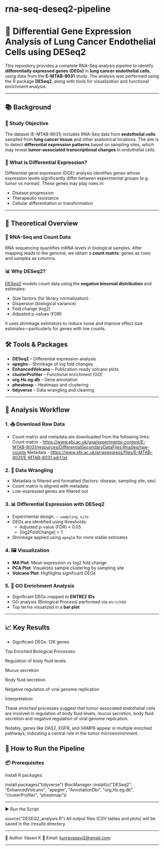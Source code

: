 # rna-seq-deseq2-pipeline

# 🧬 Differential Gene Expression Analysis of Lung Cancer Endothelial Cells using DESeq2

This repository provides a complete RNA-Seq analysis pipeline to identify **differentially expressed genes (DEGs)** in **lung cancer endothelial cells**, using data from the **E-MTAB-8031** study. The analysis was performed using the R package **DESeq2**, along with tools for visualization and functional enrichment analysis.

---

## 📚 Background

### 🎯 Study Objective

The dataset (E-MTAB-8031) includes RNA-Seq data from **endothelial cells** sampled from **lung cancer tissue** and other anatomical locations. The aim is to detect **differential expression patterns** based on sampling sites, which may reveal **tumor-associated transcriptional changes** in endothelial cells.

### 🔬 What is Differential Expression?

Differential gene expression (DGE) analysis identifies genes whose expression levels significantly differ between experimental groups (e.g. tumor vs normal). These genes may play roles in:

- Disease progression
- Therapeutic resistance
- Cellular differentiation or transformation

---

## 🧪 Theoretical Overview

### 🧬 RNA-Seq and Count Data

RNA sequencing quantifies mRNA levels in biological samples. After mapping reads to the genome, we obtain a **count matrix**: genes as rows and samples as columns.

### 📊 Why DESeq2?

[DESeq2](https://bioconductor.org/packages/release/bioc/html/DESeq2.html) models count data using the **negative binomial distribution** and estimates:

- Size factors (for library normalization)
- Dispersion (biological variance)
- Fold change (log2)
- Adjusted p-values (FDR)

It uses shrinkage estimators to reduce noise and improve effect size estimates—particularly for genes with low counts.


## 🛠️ Tools & Packages

- **DESeq2** – Differential expression analysis
- **apeglm** – Shrinkage of log fold changes
- **EnhancedVolcano** – Publication-ready volcano plots
- **clusterProfiler** – Functional enrichment (GO)
- **org.Hs.eg.db** – Gene annotation
- **pheatmap** – Heatmaps and clustering
- **tidyverse** – Data wrangling and cleaning

---

## 🚀 Analysis Workflow

### 1. 📥 Download Raw Data

- Count matrix and metadata are downloaded from the following links:
  Count matrix - https://www.ebi.ac.uk/gxa/experiments-content/E-MTAB-8031/resources/DifferentialSecondaryDataFiles.RnaSeq/raw-counts
  Metadata - https://www.ebi.ac.uk/arrayexpress/files/E-MTAB-8031/E-MTAB-8031.sdrf.txt

### 2. 🧹 Data Wrangling

- Metadata is filtered and formatted (factors: disease, sampling site, sex)
- Count matrix is aligned with metadata
- Low-expressed genes are filtered out

### 3. 📊 Differential Expression with DESeq2

- Experimental design: `~ sampling_site`
- DEGs are identified using thresholds:
  - Adjusted p-value (FDR) < 0.05
  - |log2FoldChange| > 1
- Shrinkage applied using `apeglm` for more stable estimates

### 4. 🖼️ Visualization

- **MA Plot**: Mean expression vs log2 fold change
- **PCA Plot**: Visualizes sample clustering by sampling site
- **Volcano Plot**: Highlights significant DEGs

### 5. 🧠 GO Enrichment Analysis

- Significant DEGs mapped to **ENTREZ IDs**
- GO analysis (Biological Process) performed via `enrichGO`
- Top terms visualized in a **bar plot**
---

## 📈 Key Results

- Significant DEGs: 126 genes

Top Enriched Biological Processes:

Regulation of body fluid levels

Mucus secretion

Body fluid secretion

Negative regulation of viral genome replication

Interpretation:

These enriched processes suggest that tumor-associated endothelial cells are involved in regulation of body fluid levels, mucus secretion, body fluid secretion and negative regulation of viral genome replication.

Notably, genes like OAS2, EGFR, and VAMP8 appear in multiple enriched pathways, indicating a central role in the tumor microenvironment.


## 🧪 How to Run the Pipeline

### 📦 Prerequisites

Install R packages:

install.packages("tidyverse")
BiocManager::install(c("DESeq2", "EnhancedVolcano", "apeglm",
                       "AnnotationDbi", "org.Hs.eg.db",
                       "clusterProfiler", "pheatmap"))

---
▶️ Run the Script

source("DESEQ2_analysis.R")
All output files (CSV tables and plots) will be saved in the /results directory.

---
👤 Author
Vasavi K 
🔗 Email: kurravasavi2@gmail.com

---
